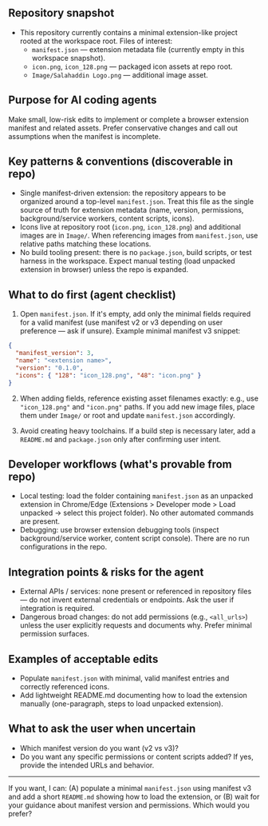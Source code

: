 ## Repository snapshot

- This repository currently contains a minimal extension-like project rooted at the workspace root. Files of interest:
  - `manifest.json` — extension metadata file (currently empty in this workspace snapshot).
  - `icon.png`, `icon_128.png` — packaged icon assets at repo root.
  - `Image/Salahaddin Logo.png` — additional image asset.

## Purpose for AI coding agents

Make small, low-risk edits to implement or complete a browser extension manifest and related assets. Prefer conservative changes and call out assumptions when the manifest is incomplete.

## Key patterns & conventions (discoverable in repo)

- Single manifest-driven extension: the repository appears to be organized around a top-level `manifest.json`. Treat this file as the single source of truth for extension metadata (name, version, permissions, background/service workers, content scripts, icons).
- Icons live at repository root (`icon.png`, `icon_128.png`) and additional images are in `Image/`. When referencing images from `manifest.json`, use relative paths matching these locations.
- No build tooling present: there is no `package.json`, build scripts, or test harness in the workspace. Expect manual testing (load unpacked extension in browser) unless the repo is expanded.

## What to do first (agent checklist)

1. Open `manifest.json`. If it's empty, add only the minimal fields required for a valid manifest (use manifest v2 or v3 depending on user preference — ask if unsure). Example minimal manifest v3 snippet:

```json
{
  "manifest_version": 3,
  "name": "<extension name>",
  "version": "0.1.0",
  "icons": { "128": "icon_128.png", "48": "icon.png" }
}
```

2. When adding fields, reference existing asset filenames exactly: e.g., use `"icon_128.png"` and `"icon.png"` paths. If you add new image files, place them under `Image/` or root and update `manifest.json` accordingly.

3. Avoid creating heavy toolchains. If a build step is necessary later, add a `README.md` and `package.json` only after confirming user intent.

## Developer workflows (what's provable from repo)

- Local testing: load the folder containing `manifest.json` as an unpacked extension in Chrome/Edge (Extensions > Developer mode > Load unpacked → select this project folder). No other automated commands are present.
- Debugging: use browser extension debugging tools (inspect background/service worker, content script console). There are no run configurations in the repo.

## Integration points & risks for the agent

- External APIs / services: none present or referenced in repository files — do not invent external credentials or endpoints. Ask the user if integration is required.
- Dangerous broad changes: do not add permissions (e.g., `<all_urls>`) unless the user explicitly requests and documents why. Prefer minimal permission surfaces.

## Examples of acceptable edits

- Populate `manifest.json` with minimal, valid manifest entries and correctly referenced icons.
- Add lightweight README.md documenting how to load the extension manually (one-paragraph, steps to load unpacked extension).

## What to ask the user when uncertain

- Which manifest version do you want (v2 vs v3)?
- Do you want any specific permissions or content scripts added? If yes, provide the intended URLs and behavior.

---

If you want, I can: (A) populate a minimal `manifest.json` using manifest v3 and add a short `README.md` showing how to load the extension, or (B) wait for your guidance about manifest version and permissions. Which would you prefer? 
